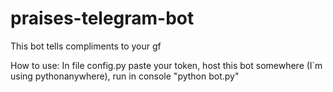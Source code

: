 # praises-telegram-bot
This bot tells compliments to your gf

How to use:
In file config.py paste your token, host this bot somewhere (I`m using pythonanywhere), run in console "python bot.py"
